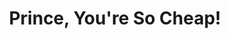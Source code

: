 --- 
title: "Prince, You're So Cheap!"
publishdate: "2019-3-21T16:48:46+02:00"
src: "https://365manga.net/manga/prince-you-re-so-cheap"
image: "https://data.365manga.net/images/thumbnails/24535-prince-you-re-so-cheap.jpg"
description: "After a sandstorm, Zhu Wuxin finds herself in an unfamiliar place. ' Why do I have to be tortured by these cheap princes while other girls are taking the route of a main lead, surrounded by handsome men?!' 'I don't believe that I can't defeat these stupid people~(〃＞皿＜) Ah! I also want to be surrounded by handsome guys!'"
---